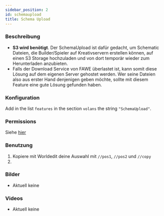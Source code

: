 ```yaml
---
sidebar_position: 2
id: schemaupload
title: Schema Upload
---
```

### Beschreibung
* **S3 wird benötigt**. Der SchemaUpload ist dafür gedacht, um Schematic Dateien, die Builder/Spieler auf Kreativservern erstellen können, auf einen S3 Storage hochzuladen und von dort temporär wieder zum Herunterladen anzubieten. 
* Falls der Download Service von FAWE überlastet ist, kann somit diese Lösung auf dem eigenen Server gehostet werden. Wer seine Dateien also aus erster Hand denjenigen geben möchte, sollte mit diesem Feature eine gute Lösung gefunden haben.
### Konfiguration
Add in the list `features` in the section `volans` the string `"SchemaUpload"`.
### Permissions
Siehe [hier](/docs/Permissions/#schema-upload)
### Benutzung
1. Kopiere mit Worldedit deine Auswahl mit `//pos1`, `//pos2` und `//copy`
2. 
### Bilder
- Aktuell keine
### Videos
- Aktuell keine